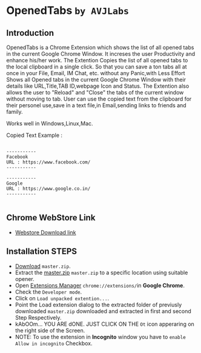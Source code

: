 # OpenedTabs `by AVJLabs`
## Introduction

OpenedTabs is a Chrome Extension  which shows the list of all opened tabs in the current Google Chrome Window.
It increses the user Productivity and enhance his/her work. The Extention Copies the list of all opened tabs to the  local clipboard in a single click.
So that you can save a ton tabs all at once in your File, Email, IM Chat, etc. without any Panic,with Less Effort
Shows all Opened tabs in the current Google Chrome Window with their details like URL,Title,TAB ID,webpage Icon and Status.
The Extention also allows the user to "Reload" and "Close" the tabs of the current window without moving to tab.
User can use the copied text from the clipboard for their personel use,save in a text file,in Email,sending links to friends and family.

Works well in  Windows,Linux,Mac.


Copied Text Example :
```

-----------
Facebook
URL : https://www.facebook.com/
-----------

-----------
Google
URL : https://www.google.co.in/
-----------


```

## Chrome WebStore Link
- [Webstore Download link](https://chrome.google.com/webstore/detail/openedtabs/hgohfinkmbjghllknbjejeagkmckehif)

## Installation STEPS

- [Download](https://github.com/anaghvj/OpenedTabs/archive/master.zip) `master.zip`.
- Extract the [master.zip](https://github.com/anaghvj/OpenedTabs/archive/master.zip) `master.zip` to a specific location using suitable opener.
- Open [Extensions Manager](chrome://extensions) `chrome://extensions/`in <b>Google Chrome</b>.
- Check the `Developer mode`.
- Click on `Load unpacked extention...`.
- Point the Load extension dialog to the extracted  folder of previusly downloaded `master.zip` downloaded and extracted in first and second Step Respectively.
- kAbOOm... YOU ARE dONE. JUST CLICK ON THE `Ot` icon apperaring on the right side of the Screen.
- NOTE: To use the extension in <b>Incognito</b> window you have to `enable` `Allow in incognito` Checkbox.
